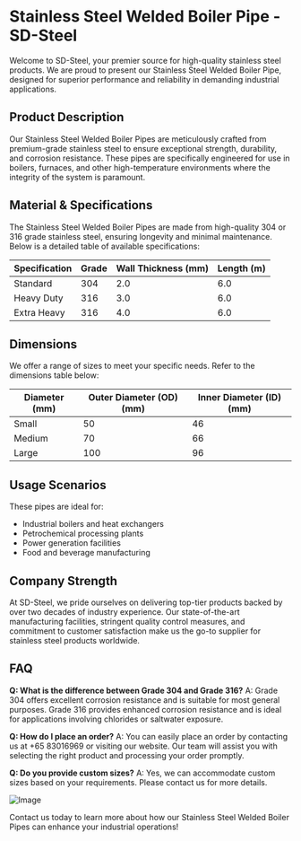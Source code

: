 # Stainless Steel Welded Boiler Pipe - SD-Steel

Welcome to SD-Steel, your premier source for high-quality stainless steel products. We are proud to present our Stainless Steel Welded Boiler Pipe, designed for superior performance and reliability in demanding industrial applications.

## Product Description
Our Stainless Steel Welded Boiler Pipes are meticulously crafted from premium-grade stainless steel to ensure exceptional strength, durability, and corrosion resistance. These pipes are specifically engineered for use in boilers, furnaces, and other high-temperature environments where the integrity of the system is paramount.

## Material & Specifications
The Stainless Steel Welded Boiler Pipes are made from high-quality 304 or 316 grade stainless steel, ensuring longevity and minimal maintenance. Below is a detailed table of available specifications:

| Specification | Grade | Wall Thickness (mm) | Length (m) |
|---------------|-------|---------------------|-------------|
| Standard      | 304   | 2.0                 | 6.0         |
| Heavy Duty    | 316   | 3.0                 | 6.0         |
| Extra Heavy   | 316   | 4.0                 | 6.0         |

## Dimensions
We offer a range of sizes to meet your specific needs. Refer to the dimensions table below:

| Diameter (mm) | Outer Diameter (OD) (mm) | Inner Diameter (ID) (mm) |
|---------------|--------------------------|--------------------------|
| Small         | 50                       | 46                       |
| Medium        | 70                       | 66                       |
| Large         | 100                      | 96                       |

## Usage Scenarios
These pipes are ideal for:
- Industrial boilers and heat exchangers
- Petrochemical processing plants
- Power generation facilities
- Food and beverage manufacturing

## Company Strength
At SD-Steel, we pride ourselves on delivering top-tier products backed by over two decades of industry experience. Our state-of-the-art manufacturing facilities, stringent quality control measures, and commitment to customer satisfaction make us the go-to supplier for stainless steel products worldwide.

## FAQ
**Q: What is the difference between Grade 304 and Grade 316?**
A: Grade 304 offers excellent corrosion resistance and is suitable for most general purposes. Grade 316 provides enhanced corrosion resistance and is ideal for applications involving chlorides or saltwater exposure.

**Q: How do I place an order?**
A: You can easily place an order by contacting us at +65 83016969 or visiting our website. Our team will assist you with selecting the right product and processing your order promptly.

**Q: Do you provide custom sizes?**
A: Yes, we can accommodate custom sizes based on your requirements. Please contact us for more details.



![Image](https://github.com/user-attachments/assets/2567258e-e124-4816-932d-1809bd27ef0b)

Contact us today to learn more about how our Stainless Steel Welded Boiler Pipes can enhance your industrial operations!
